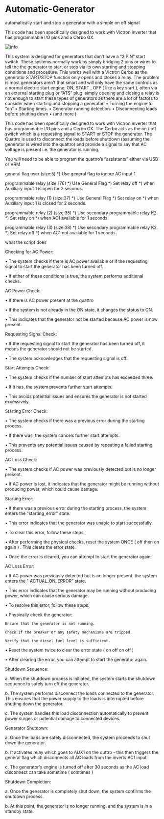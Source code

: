 # Automatic-Generator
automatically start and stop a generator with a simple on off signal

This code has been specifically designed to work with Victron inverter that has programmable I/O pins and a Cerbo GX.


![info](https://github.com/tumekee/VictronGenerator/assets/20364311/0082b7a7-cda3-472e-838d-efcc58ef6d83)



This system is designed for generators that don’t have a “2 PIN” start switch. These systems normally work by simply bridging 2 pins or wires to tell the the generator to start or stop via its own starting and stopping conditions and procedure. This works well with a Victron Cerbo as the generator START/STOP function only opens and closes a relay.
The problem is most generators aren’t that smart and will only have the same controls as a normal electric start engine; ON, START , OFF ( like a key start ), often via an external starting plug or “ATS” plug.  simply opening and closing a relay is not enough to start these types of generators as there are a lot of factors to consider when starting and stopping a generator.
•	Turning the engine to “on”
•	Starting times.
•	Generator running detection. 
•	Disconnecting loads before shutting down 
•	(and more ) 
 
This code has been specifically designed to work with Victron inverter that has programmable I/O pins and a Cerbo GX.
The Cerbo acts as the on / off switch which is a requesting signal to START or STOP the generator. 
The Quattro is used to disconnect the loads before shutdown (assuming the generator is wired into the quattro) and provide a signal to say that AC voltage is present i.e. the generator is running. 

You will need to be able to program the quattro’s “assistants” either via USB or VRM 


general flag user (size:5)
*)	Use general flag to ignore AC input 1

programmable relay (size:176)
*)	Use General Flag
*)	Set relay off
*)	when Auxiliary input 1 is open for 2 seconds.

programmable relay (1) (size:37)
*)	Use General Flag
*)	Set relay on
*)	when Auxiliary input 1 is closed for 2 seconds.

programmable relay (2) (size:35)
*)	Use secondary programmable relay K2.
*)	Set relay on
*)	when AC1 available for 1 seconds.

programmable relay (3) (size:38)
*)	Use secondary programmable relay K2.
*)	Set relay off
*)	when AC1 not available for 1 seconds.


what the script does 

Checking for AC Power:
 
•	The system checks if there is AC power available or if the requesting signal to start the generator has been turned off.

•	If either of these conditions is true, the system performs additional checks.

AC Power Check:
 
•	If there is AC power present at the quattro

•	If the system is not already in the ON state, it changes the status to ON.

•	This indicates that the generator not be started because AC power is now present.

Requesting Signal Check:

•	If the requesting signal to start the generator has been turned off, it means the generator should not be started.

•	The system acknowledges that the requesting signal is off.

Start Attempts Check:

•	The system checks if the number of start attempts has exceeded three.

•	If it has, the system prevents further start attempts.

•	This avoids potential issues and ensures the generator is not started excessively.

Starting Error Check:

•	The system checks if there was a previous error during the starting process.

•	If there was, the system cancels further start attempts.

•	This prevents any potential issues caused by repeating a failed starting process.

AC Loss Check:

•	The system checks if AC power was previously detected but is no longer present.

•	If AC power is lost, it indicates that the generator might be running without producing power, which could cause damage.

Starting Error:

•	If there was a previous error during the starting process, the system enters the "starting_error" state.

•	This error indicates that the generator was unable to start successfully.

•	To clear this error, follow these steps:

•	After performing the physical checks, reset the system ONCE ( off then on again ) . This clears the error state.

•	Once the error is cleared, you can attempt to start the generator again.

AC Loss Error:

•	If AC power was previously detected but is no longer present, the system enters the " ACTUAL_ON_ERROR” state.

•	This error indicates that the generator may be running without producing power, which can cause serious damage.

•	To resolve this error, follow these steps:

•	Physically check the generator:

	Ensure that the generator is not running.
   
	Check if the breaker or any safety mechanisms are tripped.
   
	Verify that the diesel fuel level is sufficient.
   
•	Reset the system twice to clear the error state ( on off on  off )

•	After clearing the error, you can attempt to start the generator again.




Shutdown Sequence:

a. When the shutdown process is initiated, the system starts the shutdown sequence to safely turn off the generator.

b. The system performs disconnect the loads connected to the generator. This ensures that the power supply to the loads is interrupted before shutting down the generator.

c. The system handles this load disconnection automatically to prevent power surges or potential damage to connected devices.

Generator Shutdown:

a. Once the loads are safely disconnected, the system proceeds to shut down the generator.

b. It activates relay which goes to AUX1 on the quttro - this then triggers the general flag which disconnects all AC loads from the inverts AC1 input  

c. The generator's engine is turned off after 30 seconds as the AC load disconnect can take sometime ( somtimes )

Shutdown Completion:

a. Once the generator is completely shut down, the system confirms the shutdown process.

b. At this point, the generator is no longer running, and the system is in a standby state.

